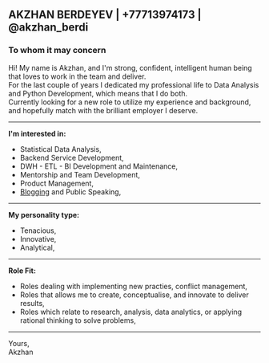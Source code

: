 ## AKZHAN BERDEYEV | +77713974173 | @akzhan_berdi

### To whom it may concern

Hi! My name is Akzhan, and I'm strong, confident, intelligent human being that loves to work in the team and deliver.  
For the last couple of years I dedicated my professional life to Data Analysis and Python Development, which means that I do both.  
Currently looking for a new role to utilize my experience and background, and hopefully match with the brilliant employer I deserve.  

---

**I'm interested in:**
- Statistical Data Analysis,
- Backend Service Development,
- DWH - ETL - BI Development and Maintenance,
- Mentorship and Team Development,
- Product Management,
- [Blogging](https://baddogdata.com) and Public Speaking,
  
---

**My personality type:**

- Tenacious,
- Innovative,
- Analytical,
  
---

**Role Fit:**

- Roles dealing with implementing new practies, conflict management,
- Roles that allows me to create, conceptualise, and innovate to deliver results,
- Roles which relate to research, analysis, data analytics, or applying rational thinking to solve problems,
  
---


Yours,  
Akzhan
